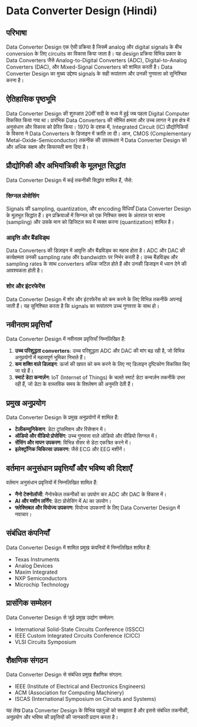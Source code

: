 # Data Converter Design (Hindi)

## परिभाषा
Data Converter Design एक ऐसी प्रक्रिया है जिसमें analog और digital signals के बीच conversion के लिए circuits का विकास किया जाता है। यह design प्रक्रिया विभिन्न प्रकार के Data Converters जैसे Analog-to-Digital Converters (ADC), Digital-to-Analog Converters (DAC), और Mixed-Signal Converters को शामिल करती है। Data Converter Design का मुख्य उद्देश्य signals के सही रूपांतरण और उनकी गुणवत्ता को सुनिश्चित करना है।

## ऐतिहासिक पृष्ठभूमि
Data Converter Design की शुरुआत 20वीं सदी के मध्य में हुई जब पहला Digital Computer विकसित किया गया था। प्रारंभिक Data Converters की सीमित क्षमता और उच्च लागत ने इस क्षेत्र में अनुसंधान और विकास को प्रेरित किया। 1970 के दशक में, Integrated Circuit (IC) प्रौद्योगिकियों के विकास ने Data Converters के डिजाइन में क्रांति ला दी। आज, CMOS (Complementary Metal-Oxide-Semiconductor) तकनीक की उपलब्धता ने Data Converter Design को और अधिक सक्षम और किफायती बना दिया है।

## प्रौद्योगिकी और अभियांत्रिकी के मूलभूत सिद्धांत
Data Converter Design में कई तकनीकी सिद्धांत शामिल हैं, जैसे:

### सिग्नल प्रोसेसिंग
Signals की sampling, quantization, और encoding विधियाँ Data Converter Design के मूलभूत सिद्धांत हैं। इन प्रक्रियाओं में सिग्नल को एक निश्चित समय के अंतराल पर मापना (sampling) और उसके मान को डिजिटल रूप में व्यक्त करना (quantization) शामिल है।

### आवृत्ति और बैंडविड्थ
Data Converters की डिज़ाइन में आवृत्ति और बैंडविड्थ का महत्व होता है। ADC और DAC की कार्यक्षमता उनकी sampling rate और bandwidth पर निर्भर करती है। उच्च बैंडविड्थ और sampling rates के साथ converters अधिक जटिल होते हैं और उनकी डिजाइन में ध्यान देने की आवश्यकता होती है।

### शोर और इंटरफेरेंस
Data Converter Design में शोर और इंटरफेरेंस को कम करने के लिए विभिन्न तकनीकें अपनाई जाती हैं। यह सुनिश्चित करता है कि signals का रूपांतरण उच्च गुणवत्ता के साथ हो।

## नवीनतम प्रवृत्तियाँ
Data Converter Design में नवीनतम प्रवृत्तियाँ निम्नलिखित हैं:

1. **उच्च परिशुद्धता converters**: उच्च परिशुद्धता ADC और DAC की मांग बढ़ रही है, जो विभिन्न अनुप्रयोगों में महत्वपूर्ण भूमिका निभाते हैं।
2. **कम शक्ति वाले डिज़ाइन**: ऊर्जा की खपत को कम करने के लिए नए डिज़ाइन दृष्टिकोण विकसित किए जा रहे हैं।
3. **स्मार्ट डेटा कन्वर्ज़न**: IoT (Internet of Things) के चलते स्मार्ट डेटा कन्वर्ज़न तकनीकें उभर रही हैं, जो डेटा के वास्तविक समय के विश्लेषण की अनुमति देती हैं।

## प्रमुख अनुप्रयोग
Data Converter Design के प्रमुख अनुप्रयोगों में शामिल हैं:

- **टेलीकम्युनिकेशन**: डेटा ट्रांसमिशन और रिसेप्शन में।
- **ऑडियो और वीडियो प्रोसेसिंग**: उच्च गुणवत्ता वाले ऑडियो और वीडियो सिग्नल में।
- **सेंसिंग और मापन उपकरण**: विभिन्न सेंसर से डेटा एकत्रित करने में।
- **इलेक्ट्रॉनिक चिकित्सा उपकरण**: जैसे ECG और EEG मशीनें।

## वर्तमान अनुसंधान प्रवृत्तियाँ और भविष्य की दिशाएँ
वर्तमान अनुसंधान प्रवृत्तियों में निम्नलिखित शामिल हैं:

- **नैनो टेक्नोलॉजी**: नैनोस्केल तकनीकों का उपयोग कर ADC और DAC के विकास में।
- **AI और मशीन लर्निंग**: डेटा प्रोसेसिंग में AI का उपयोग।
- **फ्लेक्सिबल और वियोज्य उपकरण**: वियोज्य उपकरणों के लिए Data Converter Design में नवाचार।

## संबंधित कंपनियाँ
Data Converter Design में शामिल प्रमुख कंपनियों में निम्नलिखित शामिल हैं:

- Texas Instruments
- Analog Devices
- Maxim Integrated
- NXP Semiconductors
- Microchip Technology

## प्रासंगिक सम्मेलन
Data Converter Design से जुड़े प्रमुख उद्योग सम्मेलन:

- International Solid-State Circuits Conference (ISSCC)
- IEEE Custom Integrated Circuits Conference (CICC)
- VLSI Circuits Symposium

## शैक्षणिक संगठन
Data Converter Design से संबंधित प्रमुख शैक्षणिक संगठन:

- IEEE (Institute of Electrical and Electronics Engineers)
- ACM (Association for Computing Machinery)
- ISCAS (International Symposium on Circuits and Systems)

यह लेख Data Converter Design के विभिन्न पहलुओं को समझाता है और इससे संबंधित तकनीकी, अनुप्रयोग और भविष्य की प्रवृत्तियों की जानकारी प्रदान करता है।
